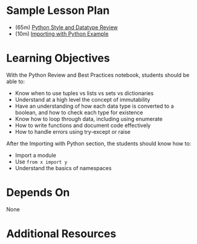 # Sample Lesson Plan

- (65m) [Python Style and Datatype Review](python_review_and_best_practices.ipynb)
- (10m) [Importing with Python Example](importing_with_python/importing_example.ipynb)

# Learning Objectives

With the Python Review and Best Practices notebook, students should be able to:

- Know when to use tuples vs lists vs sets vs dictionaries
- Understand at a high level the concept of immutability
- Have an understanding of how each data type is converted to a boolean, and
  how to check each type for existence
- Know how to loop through data, including using enumerate
- How to write functions and document code effectively
- How to handle errors using try-except or raise

After the Importing with Python section, the students should know how to:

- Import a module
- Use `from x import y`
- Understand the basics of namespaces

# Depends On

None

# Additional Resources